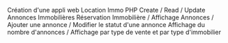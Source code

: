 Création d'une appli web Location Immo PHP
Create / Read / Update Annonces Immobilières
Réservation Immobilière / Affichage Annonces / Ajouter une annonce / Modifier le statut d'une annonce
Affichage du nombre d'annonces / Affichage par type de vente et par type d'immobilier
